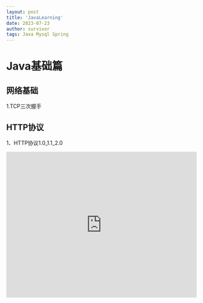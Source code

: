 ```yaml
---
layout: post
title: 'JavaLearning'
date: 2023-07-23
author: survivor
tags: Java Mysql Spring
---
```

# Java基础篇
## 网络基础
1.TCP三次握手

## HTTP协议
1、HTTP协议1.0_1.1_2.0

<iframe type="text/html" width="100%" height="385" src="http://www.youtube.com/embed/gfmjMWjn-Xg" frameborder="0"></iframe>